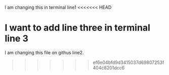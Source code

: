 I am changing this in terminal line1
<<<<<<< HEAD

I want to add line three in terminal line 3
=======
I am changing this file on githus line2.
>>>>>>> ef6e04bfd9d3415037d69807253f404c8201dcc6
